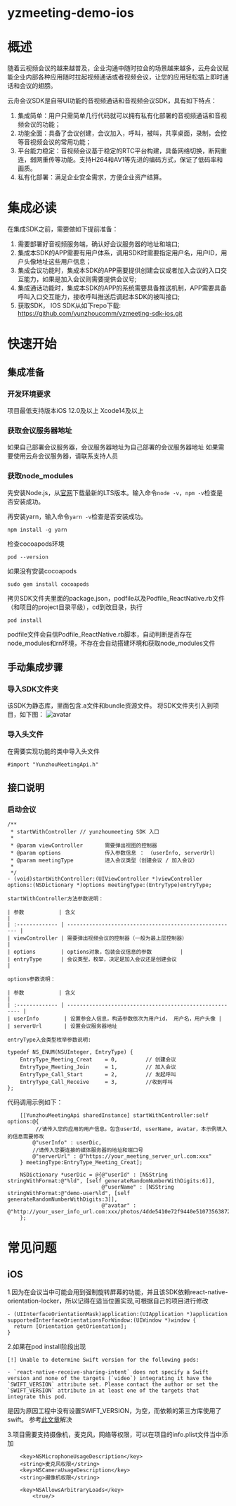 # yzmeeting-demo-ios

# 概述

随着云视频会议的越来越普及，企业沟通中随时拉会的场景越来越多，云舟会议赋能企业内部各种应用随时拉起视频通话或者视频会议，让您的应用轻松插上即时通话和会议的翅膀。

云舟会议SDK是自带UI功能的音视频通话和音视频会议SDK，具有如下特点：
1. 集成简单：用户只需简单几行代码就可以拥有私有化部署的音视频通话和音视频会议的功能；
2. 功能全面：具备了会议创建，会议加入，呼叫，被叫，共享桌面，录制，会控等音视频会议的常用功能；
3. 平台能力稳定：音视频会议基于稳定的RTC平台构建，具备网络切换，断网重连，弱网重传等功能。支持H264和AV1等先进的编码方式，保证了低码率和画质。
4. 私有化部署：满足企业安全需求，方便企业资产结算。

# 集成必读

在集成SDK之前，需要做如下提前准备：
1. 需要部署好音视频服务端，确认好会议服务器的地址和端口;
2. 集成本SDK的APP需要有用户体系，调用SDK时需要指定用户名，用户ID，用户头像地址这些用户信息；
3. 集成会议功能时，集成本SDK的APP需要提供创建会议或者加入会议的入口交互能力，如果是加入会议则需要提供会议号;
4. 集成通话功能时，集成本SDK的APP的系统需要具备推送机制，APP需要具备呼叫入口交互能力，接收呼叫推送后调起本SDK的被叫接口;
5. 获取SDK， IOS SDK从如下repo下载: https://github.com/yunzhoucomm/yzmeeting-sdk-ios.git

# 快速开始

## 集成准备

### 开发环境要求

项目最低支持版本iOS 12.0及以上
Xcode14及以上

### 获取会议服务器地址
如果自己部署会议服务器，会议服务器地址为自己部署的会议服务器地址
如果需要使用云舟会议服务器，请联系支持人员

### 获取node_modules
先安装Node.js，从[官网](https://nodejs.org/en)下载最新的LTS版本。输入命令`node -v`，`npm -v`检查是否安装成功。

再安装yarn，输入命令`yarn -v`检查是否安装成功。

```
npm install -g yarn
```
检查cocoapods环境
```
pod --version
```
如果没有安装cocoapods
```
sudo gem install cocoapods
```
拷贝SDK文件夹里面的package.json，podfile以及Podfile_ReactNative.rb文件（和项目的project目录平级），cd到改目录，执行
```
pod install
```
podfile文件会自信Podfile_ReactNative.rb脚本，自动判断是否存在node_modules和rn环境，不存在会自动搭建环境和获取node_modules文件
## 手动集成步骤
### 导入SDK文件夹
该SDK为静态库，里面包含.a文件和bundle资源文件。
将SDK文件夹引入到项目，如下图：
![avatar](./yunzhoumeeting/images/project_tree.png)

### 导入头文件
在需要实现功能的类中导入头文件
```
#import "YunzhouMeetingApi.h"
```
## 接口说明
### 启动会议
```
/**
 * startWithController // yunzhoumeeting SDK 入口
 *
 * @param viewController       需要弹出视图的控制器
 * @param options              传入参数信息 ： （userInfo, serverUrl）
 * @param meetingType          进入会议类型（创建会议 / 加入会议）
 *
 */
- (void)startWithController:(UIViewController *)viewController options:(NSDictionary *)options meetingType:(EntryType)entryType;

```
```
startWithController方法参数说明：

| 参数           | 含义                                                    |
| :------------- | ------------------------------------------------------ |
| viewController | 需要弹出视频会议的控制器（一般为最上层控制器）                 |
| options        | options对象，包装会议信息的参数         |
| entryType      | 会议类型，枚举，决定是加入会议还是创建会议                    |

options参数说明：

| 参数           | 含义                                                    |
| :------------- | ------------------------------------------------------- |
| userInfo        | 设置参会人信息，构造参数依次为用户id， 用户名，用户头像 |
| serverUrl       | 设置会议服务器地址  

entryType入会类型枚举参数说明:

typedef NS_ENUM(NSUInteger, EntryType) {
    EntryType_Meeting_Creat    = 0,         // 创建会议
    EntryType_Meeting_Join     = 1,         // 加入会议
    EntryType_Call_Start       = 2,         // 发起呼叫
    EntryType_Call_Receive     = 3,         //收到呼叫
};
```

代码调用示例如下：
```
    [[YunzhouMeetingApi sharedInstance] startWithController:self options:@{
         //请传入您的应用的用户信息。包含userId, userName, avatar，本示例填入的信息需要修改
        @"userInfo" : userDic,    
        //请传入您要连接的媒体服务器的地址和端口号
        @"serverUrl" : @"https://your_meeting_server_url.com:xxx" 
    } meetingType:EntryType_Meeting_Creat];

    NSDictionary *userDic = @{@"userId" : [NSString stringWithFormat:@"%ld", [self generateRandomNumberWithDigits:6]],
                              @"userName" : [NSString stringWithFormat:@"demo-user%ld", [self generateRandomNumberWithDigits:3]],
                              @"avatar" : @"http://your_user_info_url.com:xxx/photos/4dde5410e72f9440e510735638723358"
    };    
```

# 常见问题

## iOS

1.因为在会议当中可能会用到强制旋转屏幕的功能，并且该SDK依赖react-native-orientation-locker，所以记得在适当位置实现,可根据自己的项目进行修改
```
- (UIInterfaceOrientationMask)application:(UIApplication *)application supportedInterfaceOrientationsForWindow:(UIWindow *)window {
  return [Orientation getOrientation];
}
```
2.如果在pod install阶段出现
```
[!] Unable to determine Swift version for the following pods:

- `react-native-receive-sharing-intent` does not specify a Swift version and none of the targets (`video`) integrating it have the `SWIFT_VERSION` attribute set. Please contact the author or set the `SWIFT_VERSION` attribute in at least one of the targets that integrate this pod.
```
是因为原因工程中没有设置SWIFT_VERSION，为空，而依赖的第三方库使用了swift。
参考[此文章](https://blog.51cto.com/u_15755990/5589024)解决

3.项目需要支持摄像机，麦克风，网络等权限，可以在项目的info.plist文件当中添加
```
    <key>NSMicrophoneUsageDescription</key>
    <string>麦克风权限</string>
    <key>NSCameraUsageDescription</key>
    <string>摄像机权限</string>
    
    <key>NSAllowsArbitraryLoads</key>
		<true/>
```


